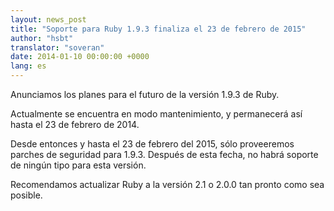 ```yaml
---
layout: news_post
title: "Soporte para Ruby 1.9.3 finaliza el 23 de febrero de 2015"
author: "hsbt"
translator: "soveran"
date: 2014-01-10 00:00:00 +0000
lang: es
---
```


Anunciamos los planes para el futuro de la versión 1.9.3 de Ruby.

Actualmente se encuentra en modo mantenimiento, y permanecerá así
hasta el 23 de febrero de 2014.

Desde entonces y hasta el 23 de febrero del 2015, sólo proveeremos
parches de seguridad para 1.9.3. Después de esta fecha, no habrá
soporte de ningún tipo para esta versión.

Recomendamos actualizar Ruby a la versión 2.1 o 2.0.0 tan pronto
como sea posible.
